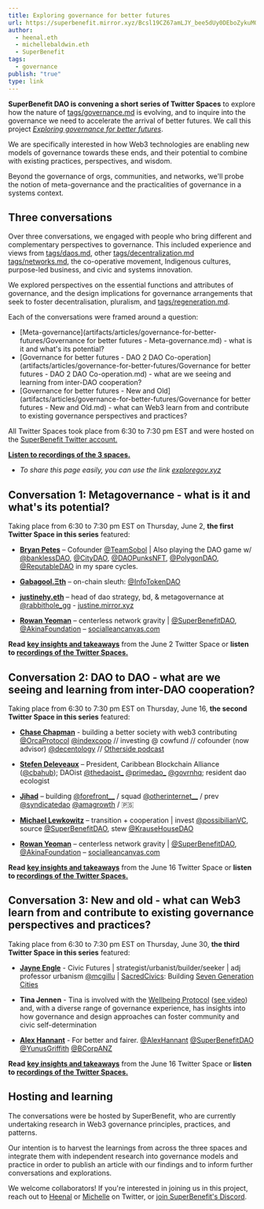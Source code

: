 ```yaml
---
title: Exploring governance for better futures
url: https://superbenefit.mirror.xyz/Bcsl19CZ67amLJY_bee5dUy0DEboZykuMQqw58wGlGI
author:
  - heenal.eth
  - michellebaldwin.eth
  - SuperBenefit
tags:
  - governance
publish: "true"
type: link
---
```


**SuperBenefit DAO is convening a short series of Twitter Spaces** to explore how the nature of [tags/governance.md](345) is evolving, and to inquire into the governance we need to accelerate the arrival of better futures. We call this project _[Exploring governance for better futures](http://exploregov.xyz/)_.

We are specifically interested in how Web3 technologies are enabling new models of governance towards these ends, and their potential to combine with existing practices, perspectives, and wisdom.

Beyond the governance of orgs, communities, and networks, we'll probe the notion of meta-governance and the practicalities of governance in a systems context.

## Three conversations

Over three conversations, we engaged with people who bring different and complementary perspectives to governance. This included experience and views from [tags/daos.md](1106), other [tags/decentralization.md](1134) [tags/networks.md](1176), the co-operative movement, Indigenous cultures, purpose-led business, and civic and systems innovation.

We explored perspectives on the essential functions and attributes of governance, and the design implications for governance arrangements that seek to foster decentralisation, pluralism, and [tags/regeneration.md](1502).

Each of the conversations were framed around a question:

- [Meta-governance](artifacts/articles/governance-for-better-futures/Governance for better futures - Meta-governance.md) - what is it and what's its potential?
- [Governance for better futures - DAO 2 DAO Co-operation](artifacts/articles/governance-for-better-futures/Governance for better futures - DAO 2 DAO Co-operation.md) - what are we seeing and learning from inter-DAO cooperation?
- [Governance for better futures - New and Old](artifacts/articles/governance-for-better-futures/Governance for better futures - New and Old.md) - what can Web3 learn from and contribute to existing governance perspectives and practices?
    
All Twitter Spaces took place from 6:30 to 7:30 pm EST and were hosted on the [SuperBenefit Twitter account.](https://twitter.com/superbenefitdao)

**[Listen to recordings of the 3 spaces.](https://superbenefit.notion.site/superbenefit/SuperBenefit-Community-7842086e42064061b7d48709c151c93c#1b2ae2576df74fa785313a0813f1e209)**

- _To share this page easily, you can use the link [exploregov.xyz](http://exploregov.xyz/)_

## Conversation 1: Metagovernance - what is it and what's its potential?

Taking place from 6:30 to 7:30 pm EST on Thursday, June 2, **the first Twitter Space in this series** featured:

- **[Bryan Petes](https://twitter.com/BryanPetes)** – Cofounder [@TeamSobol](https://twitter.com/TeamSobol) | Also playing the DAO game w/ [@banklessDAO](https://twitter.com/banklessDAO), [@CityDAO](https://twitter.com/CityDAO), [@DAOPunksNFT](https://twitter.com/DAOPunksNFT), [@PolygonDAO](https://twitter.com/PolygonDAO), [@ReputableDAO](https://twitter.com/ReputableDAO) in my spare cycles.
    
- **[Gabagool.Ξth](https://twitter.com/gabagooldoteth)** – on-chain sleuth: [@InfoTokenDAO](https://twitter.com/InfoTokenDAO)
    
- **[justinehy.eth](https://twitter.com/lalalavendr)** – head of dao strategy, bd, & metagovernance at [@rabbithole_gg](https://twitter.com/rabbithole_gg) - [justine.mirror.xyz](https://t.co/8jcuIPBPEj)
    
- **[Rowan Yeoman](https://twitter.com/yeoro)** – centerless network gravity | [@SuperBenefitDAO](https://twitter.com/SuperBenefitDAO), [@AkinaFoundation](https://twitter.com/AkinaFoundation) – [socialleancanvas.com](https://t.co/JNON2dLI2L)
    

**Read** **[key insights and takeaways](https://superbenefit.mirror.xyz/yyY2khsoDSgCBaLSIJMeT6xNPJ0c9d2T83rYyt6UfX8)** from the June 2 Twitter Space or **listen to [recordings of the Twitter Spaces.](https://superbenefit.notion.site/superbenefit/SuperBenefit-Community-7842086e42064061b7d48709c151c93c#1b2ae2576df74fa785313a0813f1e209)**

## Conversation 2: DAO to DAO - what are we seeing and learning from inter-DAO cooperation?

Taking place from 6:30 to 7:30 pm EST on Thursday, June 16, **the second Twitter Space in this series** featured:

- **[Chase Chapman](https://twitter.com/chaserchapman)** - building a better society with web3 contributing [@OrcaProtocol](https://twitter.com/OrcaProtocol) [@indexcoop](https://twitter.com/indexcoop) // investing @ cowfund // cofounder (now advisor) [@decentology](https://twitter.com/decentology) // [Otherside podcast](https://www.othersidepod.xyz/)
    
- **[Stefen Deleveaux](https://twitter.com/stefdelev)** – President, Caribbean Blockchain Alliance ([@cbahub](https://twitter.com/cbahub)); DAOist [@thedaoist_](https://twitter.com/thedaoist_) [@primedao_](https://twitter.com/primedao_) [@govrnhq](https://twitter.com/govrnhq); resident dao ecologist
    
- **[Jihad](https://twitter.com/jaesmail)** – building [@forefront__](https://twitter.com/forefront__) / squad [@otherinternet__](https://twitter.com/otherinternet__) / prev [@syndicatedao](https://twitter.com/syndicatedao) [@amagrowth](https://twitter.com/amagrowth) / 🇵🇸
    
- **[Michael Lewkowitz](https://twitter.com/Lewwwk)** – transition + cooperation | invest [@possibilianVC](https://twitter.com/possibilianVC), source [@SuperBenefitDAO](https://twitter.com/SuperBenefitDAO), stew [@KrauseHouseDAO](https://twitter.com/KrauseHouseDAO)
    
- **[Rowan Yeoman](https://twitter.com/yeoro)** – centerless network gravity | [@SuperBenefitDAO](https://twitter.com/SuperBenefitDAO), [@AkinaFoundation](https://twitter.com/AkinaFoundation) – [socialleancanvas.com](https://t.co/JNON2dLI2L)
    

**Read** **[key insights and takeaways](https://superbenefit.mirror.xyz/ReJ2QiTJh34veQvwLHZJJdMIFDF8Ri9SM6A3dcXRuKk)** from the June 16 Twitter Space or **listen to [recordings of the Twitter Spaces.](https://superbenefit.notion.site/superbenefit/SuperBenefit-Community-7842086e42064061b7d48709c151c93c#1b2ae2576df74fa785313a0813f1e209)**

## Conversation 3: New and old - what can Web3 learn from and contribute to existing governance perspectives and practices?

Taking place from 6:30 to 7:30 pm EST on Thursday, June 30, **the third Twitter Space in this series** featured:

- **[Jayne Engle](https://twitter.com/JayneEngle)** - Civic Futures | strategist/urbanist/builder/seeker | adj professor urbanism [@mcgillu](https://twitter.com/mcgillu) | [SacredCivics](https://twitter.com/search?q=%23SacredCivics&src=hashtag_click): Building [Seven Generation Cities](http://bit.ly/7GenCities)
    
- **Tina Jennen** - Tina is involved with the [Wellbeing Protocol](https://www.thewellbeingprotocol.org) ([see video](https://www.youtube.com/watch?v=RXRkLfAEaK0)) and, with a diverse range of governance experience, has insights into how governance and design approaches can foster community and civic self-determination
    
- **[Alex Hannant](https://twitter.com/AlexHannant)** - For better and fairer. [@AlexHannant](https://twitter.com/AlexHannant) [@SuperBenefitDAO](https://twitter.com/SuperBenefitDAO) [@YunusGriffith](https://twitter.com/YunusGriffith) [@BCorpANZ](https://twitter.com/BCorpANZ)
    

**Read** **[key insights and takeaways](https://superbenefit.mirror.xyz/uf-c2rynYK0ODKQmJGLj5tc8TU4_V1L76Lbp_71Sh3s)** from the June 16 Twitter Space or **listen to [recordings of the Twitter Spaces.](https://superbenefit.notion.site/superbenefit/SuperBenefit-Community-7842086e42064061b7d48709c151c93c#1b2ae2576df74fa785313a0813f1e209)**

## Hosting and learning

The conversations were be hosted by SuperBenefit, who are currently undertaking research in Web3 governance principles, practices, and patterns.

Our intention is to harvest the learnings from across the three spaces and integrate them with independent research into governance models and practice in order to publish an article with our findings and to inform further conversations and explorations.

We welcome collaborators! If you're interested in joining us in this project, reach out to [Heenal](https://twitter.com/heenalr) or [Michelle](https://twitter.com/ml_baldwin) on Twitter, or [join SuperBenefit's Discord](https://discord.gg/QFW7Wc7cgS).